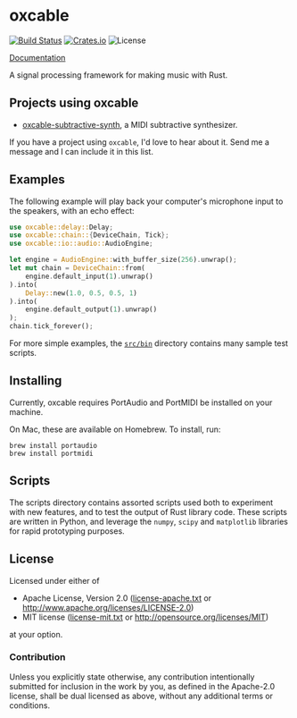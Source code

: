 oxcable
=======

[![Build Status](https://travis-ci.org/oxcable/oxcable.svg?branch=master)](https://travis-ci.org/oxcable/oxcable)
[![Crates.io](https://img.shields.io/crates/v/oxcable.svg)](https://crates.io/crates/oxcable)
![License](https://img.shields.io/crates/l/oxcable.svg)

[Documentation](http://oxcable.github.io/oxcable/doc/oxcable/index.html)

A signal processing framework for making music with Rust.

Projects using oxcable
----------------------

* [oxcable-subtractive-synth](https://github.com/oxcable/oxcable-subtractive-synth),
  a MIDI subtractive synthesizer.

If you have a project using `oxcable`, I'd love to hear about it. Send me
a message and I can include it in this list.

Examples
--------

The following example will play back your computer's microphone input to the
speakers, with an echo effect:

```rust
use oxcable::delay::Delay;
use oxcable::chain::{DeviceChain, Tick};
use oxcable::io::audio::AudioEngine;

let engine = AudioEngine::with_buffer_size(256).unwrap();
let mut chain = DeviceChain::from(
    engine.default_input(1).unwrap()
).into(
    Delay::new(1.0, 0.5, 0.5, 1)
).into(
    engine.default_output(1).unwrap()
);
chain.tick_forever();
```

For more simple examples, the [`src/bin`](src/bin) directory contains many
sample test scripts.

Installing
----------

Currently, oxcable requires PortAudio and PortMIDI be installed on your machine.

On Mac, these are available on Homebrew. To install, run:

    brew install portaudio
    brew install portmidi

Scripts
-------

The scripts directory contains assorted scripts used both to experiment with new
features, and to test the output of Rust library code. These scripts are written
in Python, and leverage the `numpy`, `scipy` and `matplotlib` libraries for
rapid prototyping purposes.

License
-------

Licensed under either of

 * Apache License, Version 2.0 ([license-apache.txt](license-apache.txt) or http://www.apache.org/licenses/LICENSE-2.0)
 * MIT license ([license-mit.txt](license-mit.txt) or http://opensource.org/licenses/MIT)

at your option.

### Contribution

Unless you explicitly state otherwise, any contribution intentionally submitted
for inclusion in the work by you, as defined in the Apache-2.0 license, shall be dual licensed as above, without any
additional terms or conditions.

